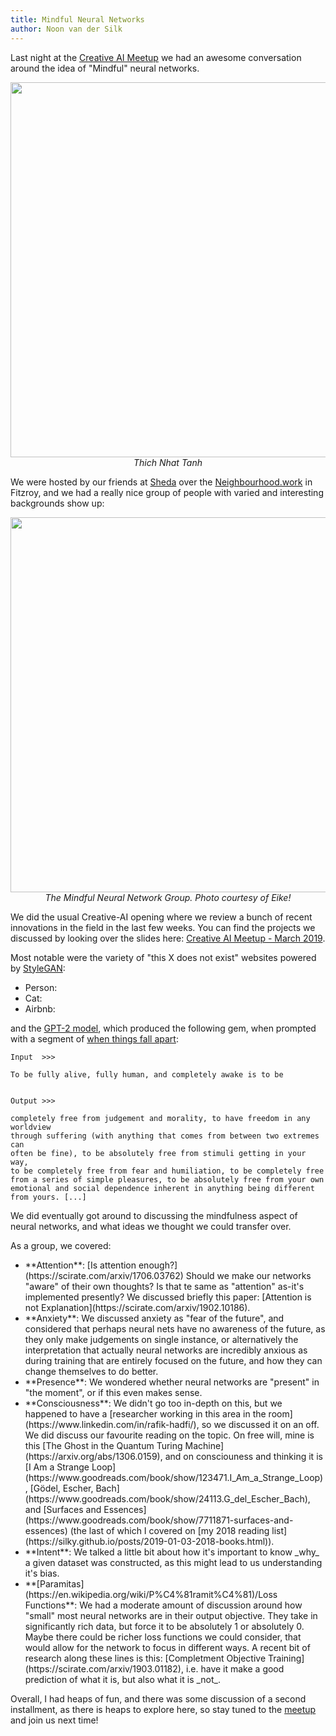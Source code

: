```yaml
---
title: Mindful Neural Networks
author: Noon van der Silk
---
```


Last night at the [Creative AI
Meetup](https://www.meetup.com/Melbourne-Creative-AI-Meetup/) we had an awesome
conversation around the idea of "Mindful" neural networks.

<center>
<img width="600" src="/images/blog/thich-nhat-tanh.png" />
<br />
<i>Thich Nhat Tanh</i>
</center>

We were hosted by our friends at [Sheda](https://sheda.ltd) over the
[Neighbourhood.work](https://neighbourhood.work) in Fitzroy, and we had a
really nice group of people with varied and interesting backgrounds show up:

<center>
<a href="/images/blog/creative-ai-march-2019.jpg"><img width="600" src="/images/blog/creative-ai-march-2019.jpg" /></a>
<br />
<i>The Mindful Neural Network Group. Photo courtesy of Eike!</i>
</center>

We did the usual Creative-AI opening where we review a bunch of recent
innovations in the field in the last few weeks. You can find the projects we
discussed by looking over the slides here: [Creative AI Meetup - March
2019](https://docs.google.com/presentation/d/167A6XXp9NIOb0tPTls51PveyMgKjGEEpKaeospVr54g/edit).

Most notable were the variety of "this X does not exist" websites powered by
[StyleGAN](https://github.com/NVlabs/stylegan):

<ul class="normal">
  <li>Person:  <https://thispersondoesnotexist.com> </li>
  <li>Cat: <https://thiscatdoesnotexist.com> </li>
  <li>Airbnb: <https://thisrentaldoesnotexist.com> </li>
</ul>

and the [GPT-2 model](https://github.com/openai/gpt-2), which produced the
following gem, when prompted with a segment of [when things fall
apart](https://www.goodreads.com/book/show/687278.When_Things_Fall_Apart):
    
```
Input  >>>

To be fully alive, fully human, and completely awake is to be


Output >>>

completely free from judgement and morality, to have freedom in any worldview
through suffering (with anything that comes from between two extremes can
often be fine), to be absolutely free from stimuli getting in your way,
to be completely free from fear and humiliation, to be completely free
from a series of simple pleasures, to be absolutely free from your own
emotional and social dependence inherent in anything being different
from yours. [...]
```

We did eventually got around to discussing the mindfulness aspect of neural
networks, and what ideas we thought we could transfer over.

As a group, we covered:

<ul class="normal">
<li> **Attention**: [Is attention
enough?](https://scirate.com/arxiv/1706.03762) Should we make our networks
"aware" of their own thoughts? Is that te same as "attention" as-it's
implemented presently? We discussed briefly this paper: [Attention is not
Explanation](https://scirate.com/arxiv/1902.10186).
</li>
<li> **Anxiety**: We discussed anxiety as "fear of the future",
and considered that perhaps neural nets have no awareness of the future, as
they only make judgements on single instance, or alternatively the
interpretation that actually neural networks are incredibly anxious as during
training that are entirely focused on the future, and how they can change
themselves to do better.
</li>
<li> **Presence**: We wondered whether neural networks are "present" in "the
moment", or if this even makes sense.
</li>
<li> **Consciousness**: We didn't go too in-depth on this, but we happened to
have a [researcher working in this area in the
room](https://www.linkedin.com/in/rafik-hadfi/), so we discussed it on an off.
We did discuss our favourite reading on the topic. On free will, mine is this
[The Ghost in the Quantum Turing Machine](https://arxiv.org/abs/1306.0159),
and on consciouness and thinking it is [I Am a Strange
Loop](https://www.goodreads.com/book/show/123471.I_Am_a_Strange_Loop), [Gödel,
Escher, Bach](https://www.goodreads.com/book/show/24113.G_del_Escher_Bach),
and [Surfaces and
Essences](https://www.goodreads.com/book/show/7711871-surfaces-and-essences)
(the last of which I covered on [my 2018 reading
 list](https://silky.github.io/posts/2019-01-03-2018-books.html)).
</li>
<li> **Intent**: We talked a little bit about how it's important to know _why_
a given dataset was constructed, as this might lead to us understanding it's
bias.
</li>
<li> **[Paramitas](https://en.wikipedia.org/wiki/P%C4%81ramit%C4%81)/Loss Functions**: We had a moderate amount of discussion
around how "small" most neural networks are in their output objective. They
take in significantly rich data, but force it to be absolutely 1 or absolutely
0. Maybe there could be richer loss functions we could consider, that would
allow for the network to focus in different ways. A recent bit of research
along these lines is this: [Completment Objective
Training](https://scirate.com/arxiv/1903.01182), i.e. have it make a good
prediction of what it is, but also what it is _not_.
</li>
</ul>

Overall, I had heaps of fun, and there was some discussion of a second
installment, as there is heaps to explore here, so stay tuned to the
[meetup](https://www.meetup.com/Melbourne-Creative-AI-Meetup/) and join us next
time!
